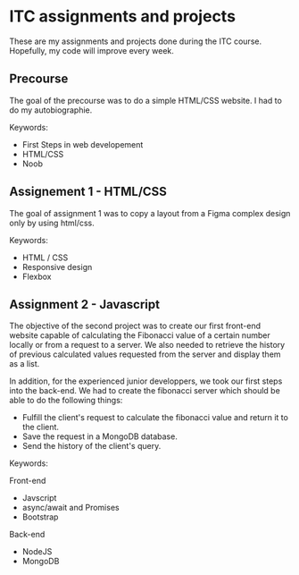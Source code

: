 # ITC assignments and projects

These are my assignments and projects done during the ITC course. Hopefully, my code will improve every week.

## Precourse
The goal of the precourse was to do a simple HTML/CSS website. I had to do my autobiographie.

Keywords:
- First Steps in web developement
- HTML/CSS
- Noob


## Assignement 1 - HTML/CSS 
The goal of assignment 1 was to copy a layout from a Figma complex design only by using html/css.

Keywords:
- HTML / CSS
- Responsive design
- Flexbox

## Assignment 2 - Javascript

The objective of the second project was to create our first front-end website capable of calculating the Fibonacci value of a certain number locally or from a request to a server. We also needed to retrieve the history of previous calculated values requested from the server and display them as a list.

In addition, for the experienced junior developpers, we took our first steps into the back-end. We had to create the fibonacci server which should be able to do the following things: 

- Fulfill the client's request to calculate the fibonacci value and return it to the client. 
- Save the request in a MongoDB database. 
- Send the history of the client's query.

Keywords:

Front-end
- Javscript
- async/await and Promises
- Bootstrap

Back-end
- NodeJS
- MongoDB


